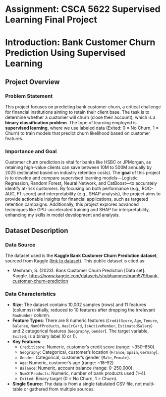 # Assignment: CSCA 5622 Supervised Learning Final Project

# Introduction: Bank Customer Churn Prediction Using Supervised Learning

## Project Overview

### Problem Statement
This project focuses on predicting bank customer churn, a critical challenge for financial institutions aiming to retain their client base. The task is to determine whether a customer will churn (close their account), which is a **binary classification problem**. The type of learning employed is **supervised learning**, where we use labeled data (Exited: 0 = No Churn, 1 = Churn) to train models that predict churn likelihood based on customer features.

### Importance and Goal
Customer churn prediction is vital for banks like HSBC or JPMorgan, as retaining high-value clients can save between 10M to 500M annually by 2025 (estimated based on industry retention costs). The **goal** of this project is to develop and compare supervised learning models—Logistic Regression, Random Forest, Neural Network, and CatBoost—to accurately identify at-risk customers. By focusing on both performance (e.g., ROC-AUC, F1-score) and interpretability (e.g., SHAP analysis), the project aims to provide actionable insights for financial applications, such as targeted retention campaigns. Additionally, this project explores advanced techniques like GPU-accelerated training and SHAP for interpretability, enhancing my skills in model development and analysis.

## Dataset Description

### Data Source
The dataset used is the **Kaggle Bank Customer Churn Prediction dataset**, sourced from Kaggle ([link to dataset](https://www.kaggle.com/datasets/shubhammeshram579/bank-customer-churn-prediction)). This public dataset is cited as:
- Meshram, S. (2023). Bank Customer Churn Prediction [Data set]. Kaggle. https://www.kaggle.com/datasets/shubhammeshram579/bank-customer-churn-prediction

### Data Characteristics
- **Size**: The dataset contains 10,002 samples (rows) and 11 features (columns) initially, reduced to 10 features after dropping the irrelevant `RowNumber` column.
- **Feature Types**: There are 8 numeric features (`CreditScore`, `Age`, `Tenure`, `Balance`, `NumOfProducts`, `HasCrCard`, `IsActiveMember`, `EstimatedSalary`) and 2 categorical features (`Geography`, `Gender`). The target variable, `Exited`, is a binary label (0 or 1).
- **Key Features**:
  - `CreditScore`: Numeric, customer’s credit score (range: ~350–850).
  - `Geography`: Categorical, customer’s location (`France`, `Spain`, `Germany`).
  - `Gender`: Categorical, customer’s gender (`Male`, `Female`).
  - `Age`: Numeric, customer’s age (range: ~18–92).
  - `Balance`: Numeric, account balance (range: 0–250,000).
  - `NumOfProducts`: Numeric, number of bank products used (1–4).
  - `Exited`: Binary target (0 = No Churn, 1 = Churn).
- **Single Source**: The data is from a single tabulated CSV file, not multi-table or gathered from multiple sources.
